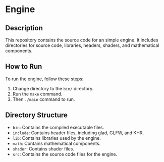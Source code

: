 # Engine

## Description

This repository contains the source code for an simple engine. It includes directories for source code, libraries, headers, shaders, and mathematical components.

## How to Run

To run the engine, follow these steps:

1. Change directory to the `bin/` directory.
2. Run the `make` command.
3. Then `./main` command to run. 

## Directory Structure

- `bin`: Contains the compiled executable files.
- `include`: Contains header files, including glad, GLFW, and KHR.
- `lib`: Contains libraries used by the engine.
- `math`: Contains mathematical components.
- `shader`: Contains shader files.
- `src`: Contains the source code files for the engine.


